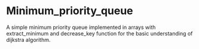 # Minimum_priority_queue
A simple minimum priority queue implemented in arrays with extract_minimum and decrease_key function for the basic understanding of dijkstra algorithm.
